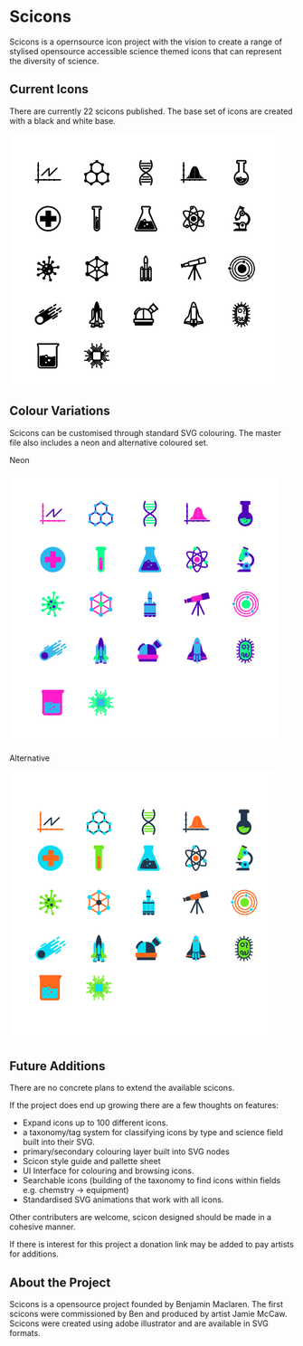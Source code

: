 # Scicons

Scicons is a opernsource icon project with the vision to create a range of stylised opensource accessible science themed icons that can represent the diversity of science.

## Current Icons
There are currently 22 scicons published. The base set of icons are created with a black and white base.

![All Current Icons](/all_scicons_BW.PNG)

## Colour Variations

Scicons can be customised through standard SVG colouring. The master file also includes a neon and alternative coloured set.

Neon

![Neon Current Icons](/all_icons_neon.PNG)

Alternative

![Other Current Icons](/all_scicons_other.PNG)


## Future Additions

There are no concrete plans to extend the available scicons. 

If the project does end up growing there are a few thoughts on features:
* Expand icons up to 100 different icons.
* a taxonomy/tag system for classifying icons by type and science field built into their SVG.
* primary/secondary colouring layer built into SVG nodes
* Scicon style guide and pallette sheet
* UI Interface for colouring and browsing icons.
* Searchable icons (building of the taxonomy to find icons within fields e.g. chemstry -> equipment)
* Standardised SVG animations that work with all icons.

Other contributers are welcome, scicon designed should be made in a cohesive manner.

If there is interest for this project a donation link may be added to pay artists for additions.

## About the Project
Scicons is a opensource project founded by Benjamin Maclaren. The first scicons were commissioned by Ben and produced by artist Jamie McCaw. Scicons were created using adobe illustrator and are available in SVG formats.
